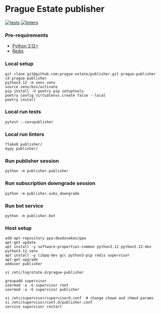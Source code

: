 # Prague Estate publisher

[![tests](https://github.com/prague-estate/publisher/actions/workflows/tests.yml/badge.svg?branch=main)](https://github.com/prague-estate/publisher/actions/workflows/tests.yml)
[![linters](https://github.com/prague-estate/publisher/actions/workflows/linters.yml/badge.svg?branch=main)](https://github.com/prague-estate/publisher/actions/workflows/linters.yml)


### Pre-requirements
- [Python 3.12+](https://www.python.org/downloads/)
- [Redis](https://redis.io/docs/getting-started/installation/)


### Local setup
```shell
git clone git@github.com:prague-estate/publisher.git prague-publisher
cd prague-publisher
python3.12 -m venv venv
source venv/bin/activate
pip install -U poetry pip setuptools
poetry config virtualenvs.create false --local
poetry install
```

### Local run tests
```shell
pytest --cov=publisher
```

### Local run linters
```shell
flake8 publisher/
mypy publisher/
```

### Run publisher session
```shell
python -m publisher.publisher
```

### Run subscription downgrade session
```shell
python -m publisher.subs_downgrade
```

### Run bot service
```shell
python -m publisher.bot
```


### Host setup
```shell
add-apt-repository ppa:deadsnakes/ppa
apt-get update
apt install -y software-properties-common python3.12 python3.12-dev python3.12-venv 
apt install -y libpq-dev gcc python3-pip redis supervisor
apt-get upgrade
adduser publisher

vi /etc/logrotate.d/prague-publisher

groupadd supervisor
usermod -a -G supervisor root
usermod -a -G supervisor publisher

vi /etc/supervisor/supervisord.conf  # change chown and chmod params
vi /etc/supervisor/conf.d/publisher.conf
service supervisor restart


```
